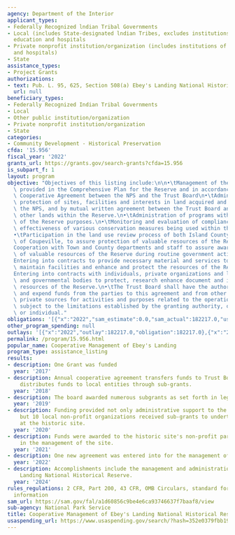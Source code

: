 ```yaml
---
agency: Department of the Interior
applicant_types:
- Federally Recognized lndian Tribal Governments
- Local (includes State-designated lndian Tribes, excludes institutions of higher
  education and hospitals
- Private nonprofit institution/organization (includes institutions of higher education
  and hospitals)
- State
assistance_types:
- Project Grants
authorizations:
- text: Pub. L. 95, 625, Section 508(a) Ebey's Landing National Historical Reserve.
  url: null
beneficiary_types:
- Federally Recognized Indian Tribal Governments
- Local
- Other public institution/organization
- Private nonprofit institution/organization
- State
categories:
- Community Development - Historical Preservation
cfda: '15.956'
fiscal_year: '2022'
grants_url: https://grants.gov/search-grants?cfda=15.956
is_subpart_f: 1
layout: program
objective: "Objectives of this listing include:\n\n•\tManagement of the Reserve as\
  \ provided in the Comprehensive Plan for the Reserve and in accordance with the\
  \ Cooperative Agreement between the NPS and the Trust Board\n•\tAdministration and\
  \ protection of sites, facilities and interests in land acquired and retained by\
  \ the NPS, and by mutual written agreement between the Trust Board and a land-owner,\
  \ other lands within the Reserve.\n•\tAdministration of programs within the scope\
  \ of the Reserve purposes.\n•\tMonitoring and evaluation of compliance with and\
  \ effectiveness of various conservation measures being used within the Reserve.\n\
  •\tParticipation in the land use review process of both Island County and the Town\
  \ of Coupeville, to assure protection of valuable resources of the Reserve.\n•\t\
  Cooperation with Town and County departments and staff to assure awareness and protection\
  \ of valuable resources of the Reserve during routine government activities.\n•\t\
  Entering into contracts to provide necessary material and services to develop and\
  \ maintain facilities and enhance and protect the resources of the Reserve.\n•\t\
  Entering into contracts with individuals, private organizations and local community\
  \ and governmental bodies to protect, research enhance document and interpret the\
  \ resources of the Reserve.\n•\tThe Trust Board shall have the authority to accept\
  \ and expend funds from the parties to this agreement and from other public and\
  \ private sources for activities and purposes related to the operation of the Reserve,\
  \ subject to the limitations established by the granting authority, organization\
  \ or individual."
obligations: '[{"x":"2022","sam_estimate":0.0,"sam_actual":182217.0,"usa_spending_actual":182217.0},{"x":"2023","sam_estimate":0.0,"sam_actual":211000.0,"usa_spending_actual":211000.0},{"x":"2024","sam_estimate":229000.0,"sam_actual":0.0,"usa_spending_actual":229000.0}]'
other_program_spending: null
outlays: '[{"x":"2022","outlay":182217.0,"obligation":182217.0},{"x":"2023","outlay":307862.96,"obligation":440000.0},{"x":"2024","outlay":0.0,"obligation":0.0}]'
permalink: /program/15.956.html
popular_name: Cooperative Management of Ebey's Landing
program_type: assistance_listing
results:
- description: One Grant was funded
  year: '2017'
- description: Annual cooperative agreement transfers funds to Trust Board which further
    distributes funds to local entities through sub-grants.
  year: '2018'
- description: The board awarded numerous subgrants as set forth in legislation.
  year: '2019'
- description: Funding provided not only administrative support to the Trustee board,
    but 10 local non-profit organizations received sub-grants to undertake projects
    at the historic site.
  year: '2020'
- description: Funds were awarded to the historic site's non-profit partner to assist
    in the management of the site.
  year: '2021'
- description: One new agreement was entered into for the management of Ebbey's Landing.
  year: '2022'
- description: Accomplishments include the management and administration of Eveys
    Landing National Historical Reserve.
  year: '2024'
rules_regulations: 2 CFR, Part 200, 43 CFR, OMB Circulars, standard forms, and program
  information
sam_url: https://sam.gov/fal/a1d60856c9be4e6ca93746637f7baaf8/view
sub-agency: National Park Service
title: Cooperative Management of Ebey's Landing National Historical Reserve.
usaspending_url: https://www.usaspending.gov/search/?hash=352e0379fbb192b415789ba98b6549f8
---
```


